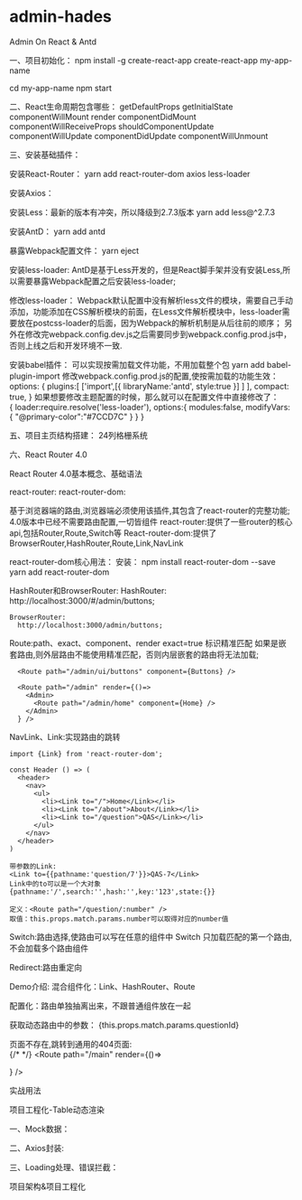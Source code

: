 # admin-hades
Admin On React &amp; Antd

一、项目初始化：
npm install -g create-react-app
create-react-app my-app-name

cd my-app-name
npm start

二、React生命周期包含哪些：
getDefaultProps
getInitialState
componentWillMount
render
componentDidMount
componentWillReceiveProps
shouldComponentUpdate
componentWillUpdate
componentDidUpdate
componentWillUnmount

三、安装基础插件：

安装React-Router：
yarn add react-router-dom axios less-loader

安装Axios：

安装Less：最新的版本有冲突，所以降级到2.7.3版本
yarn add less@^2.7.3

安装AntD：
yarn add antd


暴露Webpack配置文件：
 yarn eject
 
安装less-loader:
  AntD是基于Less开发的，但是React脚手架并没有安装Less,所以需要暴露Webpack配置之后安装less-loader;

修改less-loader：
  Webpack默认配置中没有解析less文件的模块，需要自己手动添加，功能添加在CSS解析模块的前面，在Less文件解析模块中，less-loader需要放在postcss-loader的后面，因为Webpack的解析机制是从后往前的顺序；
  另外在修改完webpack.config.dev.js之后需要同步到webpack.config.prod.js中，否则上线之后和开发环境不一致.

安装babel插件：
  可以实现按需加载文件功能，不用加载整个包
  yarn add babel-plugin-import
  修改webpack.config.prod.js的配置,使按需加载的功能生效：  
            options: {
              plugins:[
                ['import',[{
                  libraryName:'antd',
                  style:true
                  }]
                ]
              ],
              compact: true,
            }
  如果想要修改主题配置的时候，那么就可以在配置文件中直接修改了：  
              {
                loader:require.resolve('less-loader'),
                options:{
                  modules:false,
                  modifyVars:{
                    "@primary-color":"#7CCD7C"
                  }
                }
              }

五、项目主页结构搭建：
24列格栅系统


六、React Router 4.0

React Router 4.0基本概念、基础语法

react-router:
react-router-dom:

  基于浏览器端的路由,浏览器端必须使用该插件,其包含了react-router的完整功能;
  4.0版本中已经不需要路由配置,一切皆组件
  react-router:提供了一些router的核心api,包括Router,Route,Switch等
  React-router-dom:提供了BrowserRouter,HashRouter,Route,Link,NavLink


react-router-dom核心用法：
  安装：
  npm install react-router-dom --save
  yarn add react-router-dom
  
  HashRouter和BrowserRouter:
    HashRouter:
      http://localhost:3000/#/admin/buttons;

    BrowserRouter:
      http://localhost:3000/admin/buttons;

  Route:path、exact、component、render
    exact=true 标识精准匹配
    如果是嵌套路由,则外层路由不能使用精准匹配，否则内层嵌套的路由将无法加载;
  
      <Route path="/admin/ui/buttons" component={Buttons} />
      
      <Route path="/admin" render={()=>
        <Admin>
          <Route path="/admin/home" component={Home} />
        </Admin>
      } />

  NavLink、Link:实现路由的跳转

    import {Link} from 'react-router-dom';
    
    const Header () => (
      <header>
        <nav>
          <ul>
            <li><Link to="/">Home</Link></li>
            <li><Link to="/about">About</Link></li>
            <li><Link to="/question">QAS</Link></li>
          </ul>
        </nav>
      </header>
    )

    带参数的Link:
    <Link to={{pathname:'question/7'}}>QAS-7</Link>
    Link中的to可以是一个大对象{pathname:'/',search:'',hash:'',key:'123',state:{}}

    定义：<Route path="/question/:number" />
    取值：this.props.match.params.number可以取得对应的number值

  Switch:路由选择,使路由可以写在任意的组件中
    Switch 只加载匹配的第一个路由,不会加载多个路由组件
    <Switch>
      <Route path='/admin/ui/buttons' component={Buttons} />
      <Route path='/admin/ui/modals' component={Modals} />
      <Route path='/admin/ui/loading' component={Loading} />
      <Route path='/admin/ui/notification' component={Notice} />
      <Route path='/admin/ui/messages' component={Messages} />
      <Route path='/admin/ui/tabs' component={Tabs} />
      <Route path='/admin/ui/gallery' component={Gallery} />
      <Route path='/admin/ui/carousel' component={Carousel} />
    </Switch>

  Redirect:路由重定向
    <Redirect to="/admin/home"></Redirect>


Demo介绍:
  混合组件化：Link、HashRouter、Route


  配置化：路由单独抽离出来，不跟普通组件放在一起

  获取动态路由中的参数：
  {this.props.match.params.questionId}

  页面不存在,跳转到通用的404页面:
  <Route component={NoMatch}/>  
          <Home>
            <Switch>
            {/* <Route exact={true} path="/" component={Main}/> */}
            <Route path="/main" render={()=>
              <Main>
                  <Route path="/main/:questionId" component={Question}></Route>
              </Main>
            } />
            <Route path="/about" component={About}/>
            <Route path="/topics" component={Topic}/>
            <Route component={NoMatch}/>
            </Switch>
          </Home>


实战用法


项目工程化-Table动态渲染

一、Mock数据：

二、Axios封装:

三、Loading处理、错误拦截：

项目架构&项目工程化



